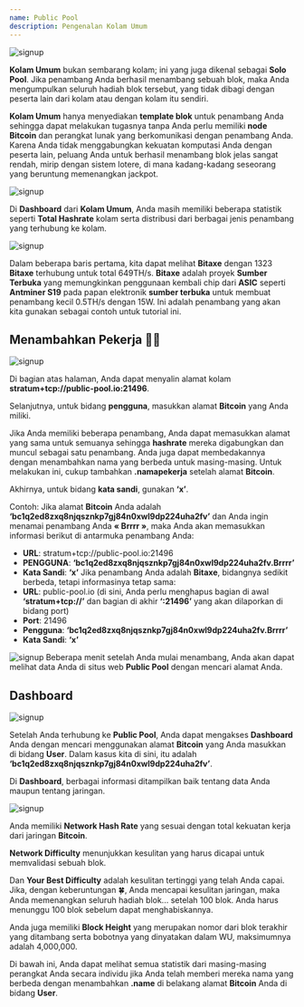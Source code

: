 ```yaml
---
name: Public Pool
description: Pengenalan Kolam Umum
---
```


![signup](assets/cover.webp)

**Kolam Umum** bukan sembarang kolam; ini yang juga dikenal sebagai **Solo Pool**. Jika penambang Anda berhasil menambang sebuah blok, maka Anda mengumpulkan seluruh hadiah blok tersebut, yang tidak dibagi dengan peserta lain dari kolam atau dengan kolam itu sendiri.

**Kolam Umum** hanya menyediakan **template blok** untuk penambang Anda sehingga dapat melakukan tugasnya tanpa Anda perlu memiliki **node Bitcoin** dan perangkat lunak yang berkomunikasi dengan penambang Anda. Karena Anda tidak menggabungkan kekuatan komputasi Anda dengan peserta lain, peluang Anda untuk berhasil menambang blok jelas sangat rendah, mirip dengan sistem lotere, di mana kadang-kadang seseorang yang beruntung memenangkan jackpot.

![signup](assets/1.webp)

Di **Dashboard** dari **Kolam Umum**, Anda masih memiliki beberapa statistik seperti **Total Hashrate** kolam serta distribusi dari berbagai jenis penambang yang terhubung ke kolam.

![signup](assets/2.webp)

Dalam beberapa baris pertama, kita dapat melihat **Bitaxe** dengan 1323 **Bitaxe** terhubung untuk total 649TH/s. **Bitaxe** adalah proyek **Sumber Terbuka** yang memungkinkan penggunaan kembali chip dari **ASIC** seperti **Antminer S19** pada papan elektronik **sumber terbuka** untuk membuat penambang kecil 0.5TH/s dengan 15W. Ini adalah penambang yang akan kita gunakan sebagai contoh untuk tutorial ini.

## Menambahkan **Pekerja** 👷‍♂️

![signup](assets/cover.webp)

Di bagian atas halaman, Anda dapat menyalin alamat kolam **stratum+tcp://public-pool.io:21496**.

Selanjutnya, untuk bidang **pengguna**, masukkan alamat **Bitcoin** yang Anda miliki.

Jika Anda memiliki beberapa penambang, Anda dapat memasukkan alamat yang sama untuk semuanya sehingga **hashrate** mereka digabungkan dan muncul sebagai satu penambang. Anda juga dapat membedakannya dengan menambahkan nama yang berbeda untuk masing-masing. Untuk melakukan ini, cukup tambahkan **.namapekerja** setelah alamat **Bitcoin**.

Akhirnya, untuk bidang **kata sandi**, gunakan **‘x’**.

Contoh: Jika alamat **Bitcoin** Anda adalah **‘bc1q2ed8zxq8njqsznkp7gj84n0xwl9dp224uha2fv’** dan Anda ingin menamai penambang Anda **« Brrrr »**, maka Anda akan memasukkan informasi berikut di antarmuka penambang Anda:

- **URL**: stratum+tcp://public-pool.io:21496
- **PENGGUNA**: **‘bc1q2ed8zxq8njqsznkp7gj84n0xwl9dp224uha2fv.Brrrr’**
- **Kata Sandi**: **‘x’**
Jika penambang Anda adalah **Bitaxe**, bidangnya sedikit berbeda, tetapi informasinya tetap sama:
- **URL**: public-pool.io (di sini, Anda perlu menghapus bagian di awal **‘stratum+tcp://’** dan bagian di akhir **‘:21496’** yang akan dilaporkan di bidang port)
- **Port**: 21496
- **Pengguna**: **‘bc1q2ed8zxq8njqsznkp7gj84n0xwl9dp224uha2fv.Brrrr’**
- **Kata Sandi**: **‘x’**

![signup](assets/3.webp)
Beberapa menit setelah Anda mulai menambang, Anda akan dapat melihat data Anda di situs web **Public Pool** dengan mencari alamat Anda.

## Dashboard

![signup](assets/4.webp)

Setelah Anda terhubung ke **Public Pool**, Anda dapat mengakses **Dashboard** Anda dengan mencari menggunakan alamat **Bitcoin** yang Anda masukkan di bidang **User**. Dalam kasus kita di sini, itu adalah **‘bc1q2ed8zxq8njqsznkp7gj84n0xwl9dp224uha2fv’**.

Di **Dashboard**, berbagai informasi ditampilkan baik tentang data Anda maupun tentang jaringan.

![signup](assets/5.webp)

Anda memiliki **Network Hash Rate** yang sesuai dengan total kekuatan kerja dari jaringan **Bitcoin**.

**Network Difficulty** menunjukkan kesulitan yang harus dicapai untuk memvalidasi sebuah blok.

Dan **Your Best Difficulty** adalah kesulitan tertinggi yang telah Anda capai. Jika, dengan keberuntungan 🍀, Anda mencapai kesulitan jaringan, maka Anda memenangkan seluruh hadiah blok... setelah 100 blok. Anda harus menunggu 100 blok sebelum dapat menghabiskannya.

Anda juga memiliki **Block Height** yang merupakan nomor dari blok terakhir yang ditambang serta bobotnya yang dinyatakan dalam WU, maksimumnya adalah 4,000,000.

Di bawah ini, Anda dapat melihat semua statistik dari masing-masing perangkat Anda secara individu jika Anda telah memberi mereka nama yang berbeda dengan menambahkan **.name** di belakang alamat **Bitcoin** Anda di bidang **User**.